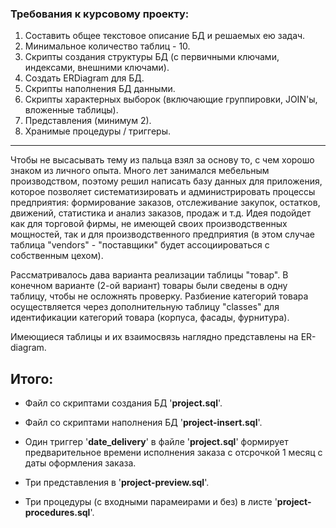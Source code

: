### Требования к курсовому проекту:
1) Составить общее текстовое описание БД и решаемых ею задач.
2) Минимальное количество таблиц - 10.
3) Скрипты создания структуры БД (с первичными ключами, индексами, внешними ключами).
4) Создать ERDiagram для БД.
5) Скрипты наполнения БД данными.
6) Скрипты характерных выборок (включающие группировки, JOIN'ы, вложенные таблицы).
7) Представления (минимум 2).
8) Хранимые процедуры / триггеры.
***
Чтобы не высасывать тему из пальца взял за основу то, с чем хорошо знаком из личного опыта.
Много лет занимался мебельным производством, поэтому решил написать базу данных для приложения,
которое позволяет систематизировать и администрировать процессы предприятия:
формирование заказов, отслеживание закупок, остатков, движений, статистика и анализ заказов, продаж и т.д.
Идея подойдет как для торговой фирмы, не имеющей своих производственных мощностей, так и для
производственного предприятия (в этом случае таблица "vendors" - "поставщики" будет ассоциироваться
с собственным цехом).

Рассматривалось дава варианта реализации  таблицы "товар".
В конечном варианте (2-ой вариант) товары были сведены в одну таблицу, чтобы не осложнять проверку.
Разбиение категорий товара осуществляется через дополнительную таблицу "classes" для идентификации
категорий товара (корпуса, фасады, фурнитура).

Имеющиеся таблицы и их взаимосвязь наглядно представлены на ER-diagram.

## Итого:
* Файл со скриптами создания БД '**project.sql**'.

* Файл со скриптами наполнения БД '**project-insert.sql**'.

* Один триггер '**date_delivery**' в файле '**project.sql**' формирует предварительное времени исполнения заказа
с отсрочкой 1 месяц с даты оформления заказа.

* Три представления в '**project-preview.sql**'.

* Три процедуры (с входными парамеирами и без) в листе '**project-procedures.sql**'.
